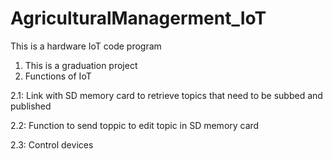 # AgriculturalManagerment_IoT
This is a hardware IoT code program

1. This is a graduation project
2. Functions of IoT

  2.1: Link with SD memory card to retrieve topics that need to be subbed and published

  2.2: Function to send toppic to edit topic in SD memory card
  
  2.3: Control devices

